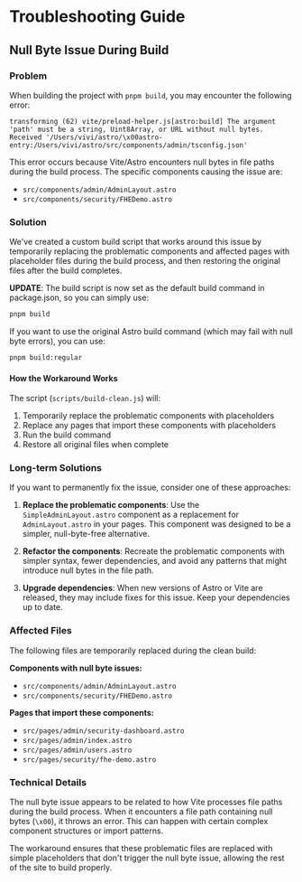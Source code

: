 # Troubleshooting Guide

## Null Byte Issue During Build

### Problem

When building the project with `pnpm build`, you may encounter the following error:

```
transforming (62) vite/preload-helper.js[astro:build] The argument 'path' must be a string, Uint8Array, or URL without null bytes. Received '/Users/vivi/astro/\x00astro-entry:/Users/vivi/astro/src/components/admin/tsconfig.json'
```

This error occurs because Vite/Astro encounters null bytes in file paths during the build process. The specific components causing the issue are:

- `src/components/admin/AdminLayout.astro`
- `src/components/security/FHEDemo.astro`

### Solution

We've created a custom build script that works around this issue by temporarily replacing the problematic components and affected pages with placeholder files during the build process, and then restoring the original files after the build completes.

**UPDATE**: The build script is now set as the default build command in package.json, so you can simply use:

```bash
pnpm build
```

If you want to use the original Astro build command (which may fail with null byte errors), you can use:

```bash
pnpm build:regular
```

#### How the Workaround Works

The script (`scripts/build-clean.js`) will:

1. Temporarily replace the problematic components with placeholders
2. Replace any pages that import these components with placeholders
3. Run the build command
4. Restore all original files when complete

### Long-term Solutions

If you want to permanently fix the issue, consider one of these approaches:

1. **Replace the problematic components**: Use the `SimpleAdminLayout.astro` component as a replacement for `AdminLayout.astro` in your pages. This component was designed to be a simpler, null-byte-free alternative.

2. **Refactor the components**: Recreate the problematic components with simpler syntax, fewer dependencies, and avoid any patterns that might introduce null bytes in the file path.

3. **Upgrade dependencies**: When new versions of Astro or Vite are released, they may include fixes for this issue. Keep your dependencies up to date.

### Affected Files

The following files are temporarily replaced during the clean build:

**Components with null byte issues:**
- `src/components/admin/AdminLayout.astro`
- `src/components/security/FHEDemo.astro`

**Pages that import these components:**
- `src/pages/admin/security-dashboard.astro`
- `src/pages/admin/index.astro`
- `src/pages/admin/users.astro`
- `src/pages/security/fhe-demo.astro`

### Technical Details

The null byte issue appears to be related to how Vite processes file paths during the build process. When it encounters a file path containing null bytes (`\x00`), it throws an error. This can happen with certain complex component structures or import patterns.

The workaround ensures that these problematic files are replaced with simple placeholders that don't trigger the null byte issue, allowing the rest of the site to build properly.

